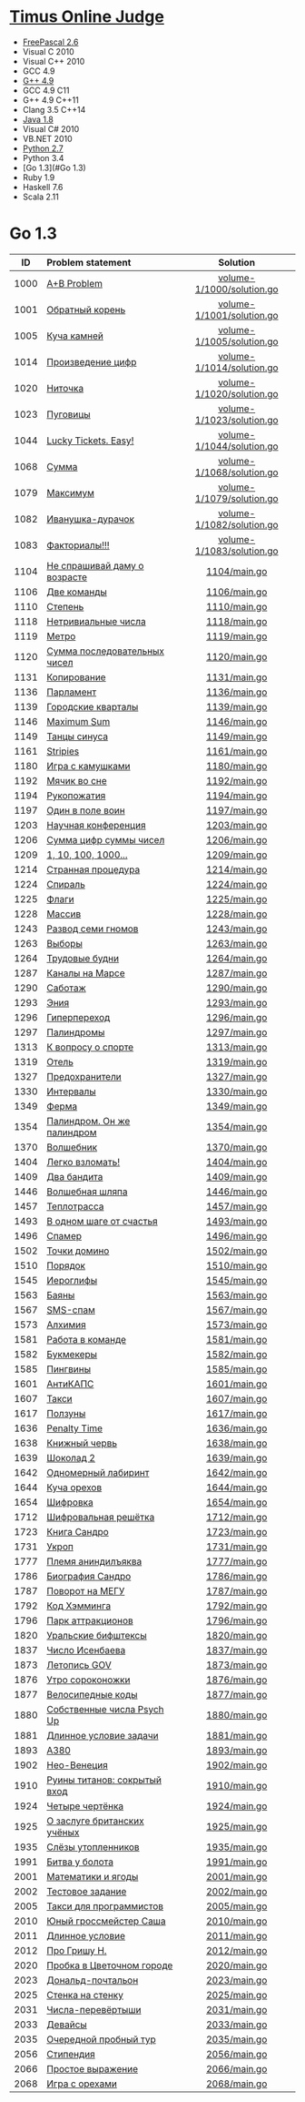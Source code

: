 # [Timus Online Judge](http://acm.timus.ru/)

- [FreePascal 2.6](pascal.md)
- Visual C 2010
- Visual C++ 2010
- GCC 4.9
- [G++ 4.9](c++.md)
- GCC 4.9 C11
- G++ 4.9 C++11
- Clang 3.5 C++14
- [Java 1.8](java.md)
- Visual C# 2010
- VB.NET 2010
- [Python 2.7](python.md)
- Python 3.4
- [Go 1.3](#Go 1.3)
- Ruby 1.9
- Haskell 7.6
- Scala 2.11


# Go 1.3

| ID   | Problem statement                                                                      | Solution                                               |
|:----:|:---------------------------------------------------------------------------------------|:------------------------------------------------------:|
| 1000 | [A+B Problem](http://acm.timus.ru/problem.aspx?space=1&num=1000)                       | [volume-1/1000/solution.go](volume-1/1000/solution.go) |
| 1001 | [Обратный корень](http://acm.timus.ru/problem.aspx?space=1&num=1001)                   | [volume-1/1001/solution.go](volume-1/1001/solution.go) |
| 1005 | [Куча камней](http://acm.timus.ru/problem.aspx?space=1&num=1005)                       | [volume-1/1005/solution.go](volume-1/1005/solution.go) |
| 1014 | [Произведение цифр](http://acm.timus.ru/problem.aspx?space=1&num=1014)                 | [volume-1/1014/solution.go](volume-1/1014/solution.go) |
| 1020 | [Ниточка](http://acm.timus.ru/problem.aspx?space=1&num=1020)                           | [volume-1/1020/solution.go](volume-1/1020/solution.go) |
| 1023 | [Пуговицы](http://acm.timus.ru/problem.aspx?space=1&num=1023)                          | [volume-1/1023/solution.go](volume-1/1023/solution.go) |
| 1044 | [Lucky Tickets. Easy!](http://acm.timus.ru/problem.aspx?space=1&num=1044)              | [volume-1/1044/solution.go](volume-1/1044/solution.go) |
| 1068 | [Сумма](http://acm.timus.ru/problem.aspx?space=1&num=1068)                             | [volume-1/1068/solution.go](volume-1/1068/solution.go) |
| 1079 | [Максимум](http://acm.timus.ru/problem.aspx?space=1&num=1079)                          | [volume-1/1079/solution.go](volume-1/1079/solution.go) |
| 1082 | [Иванушка-дурачок](http://acm.timus.ru/problem.aspx?space=1&num=1082)                  | [volume-1/1082/solution.go](volume-1/1082/solution.go) |
| 1083 | [Факториалы!!!](http://acm.timus.ru/problem.aspx?space=1&num=1083)                     | [volume-1/1083/solution.go](volume-1/1083/solution.go) |
| 1104 | [Не спрашивай даму о возрасте](http://acm.timus.ru/problem.aspx?space=1&num=1104)      | [1104/main.go](1104/main.go) |
| 1106 | [Две команды](http://acm.timus.ru/problem.aspx?space=1&num=1106)                       | [1106/main.go](1106/main.go) |
| 1110 | [Степень](http://acm.timus.ru/problem.aspx?space=1&num=1110)                           | [1110/main.go](1110/main.go) |
| 1118 | [Нетривиальные числа](http://acm.timus.ru/problem.aspx?space=1&num=1118)               | [1118/main.go](1118/main.go) |
| 1119 | [Метро](http://acm.timus.ru/problem.aspx?space=1&num=1119)                             | [1119/main.go](1119/main.go) |
| 1120 | [Сумма последовательных чисел](http://acm.timus.ru/problem.aspx?space=1&num=1120)      | [1120/main.go](1120/main.go) |
| 1131 | [Копирование](http://acm.timus.ru/problem.aspx?space=1&num=1131)                       | [1131/main.go](1131/main.go) |
| 1136 | [Парламент](http://acm.timus.ru/problem.aspx?space=1&num=1136)                         | [1136/main.go](1136/main.go) |
| 1139 | [Городские кварталы](http://acm.timus.ru/problem.aspx?space=1&num=1139)                | [1139/main.go](1139/main.go) |
| 1146 | [Maximum Sum](http://acm.timus.ru/problem.aspx?space=1&num=1146)                       | [1146/main.go](1146/main.go) |
| 1149 | [Танцы синуса](http://acm.timus.ru/problem.aspx?space=1&num=1149)                      | [1149/main.go](1149/main.go) |
| 1161 | [Stripies](http://acm.timus.ru/problem.aspx?space=1&num=1161)                          | [1161/main.go](1161/main.go) |
| 1180 | [Игра с камушками](http://acm.timus.ru/problem.aspx?space=1&num=1180)                  | [1180/main.go](1180/main.go) |
| 1192 | [Мячик во сне](http://acm.timus.ru/problem.aspx?space=1&num=1192)                      | [1192/main.go](1192/main.go) |
| 1194 | [Рукопожатия](http://acm.timus.ru/problem.aspx?space=1&num=1194)                       | [1194/main.go](1194/main.go) |
| 1197 | [Один в поле воин](http://acm.timus.ru/problem.aspx?space=1&num=1197)                  | [1197/main.go](1197/main.go) |
| 1203 | [Научная конференция](http://acm.timus.ru/problem.aspx?space=1&num=1203)               | [1203/main.go](1203/main.go) |
| 1206 | [Сумма цифр суммы чисел](http://acm.timus.ru/problem.aspx?space=1&num=1206)            | [1206/main.go](1206/main.go) |
| 1209 | [1, 10, 100, 1000...](http://acm.timus.ru/problem.aspx?space=1&num=1209)               | [1209/main.go](1209/main.go) |
| 1214 | [Странная процедура](http://acm.timus.ru/problem.aspx?space=1&num=1214)                | [1214/main.go](1214/main.go) |
| 1224 | [Спираль](http://acm.timus.ru/problem.aspx?space=1&num=1224)                           | [1224/main.go](1224/main.go) |
| 1225 | [Флаги](http://acm.timus.ru/problem.aspx?space=1&num=1225)                             | [1225/main.go](1225/main.go) |
| 1228 | [Массив](http://acm.timus.ru/problem.aspx?space=1&num=1228)                            | [1228/main.go](1228/main.go) |
| 1243 | [Развод семи гномов](http://acm.timus.ru/problem.aspx?space=1&num=1243)                | [1243/main.go](1243/main.go) |
| 1263 | [Выборы](http://acm.timus.ru/problem.aspx?space=1&num=1263)                            | [1263/main.go](1263/main.go) |
| 1264 | [Трудовые будни](http://acm.timus.ru/problem.aspx?space=1&num=1264)                    | [1264/main.go](1264/main.go) |
| 1287 | [Каналы на Марсе](http://acm.timus.ru/problem.aspx?space=1&num=1287)                   | [1287/main.go](1287/main.go) |
| 1290 | [Саботаж](http://acm.timus.ru/problem.aspx?space=1&num=1290)                           | [1290/main.go](1290/main.go) |
| 1293 | [Эния](http://acm.timus.ru/problem.aspx?space=1&num=1293)                              | [1293/main.go](1293/main.go) |
| 1296 | [Гиперпереход](http://acm.timus.ru/problem.aspx?space=1&num=1296)                      | [1296/main.go](1296/main.go) |
| 1297 | [Палиндромы](http://acm.timus.ru/problem.aspx?space=1&num=1297)                        | [1297/main.go](1297/main.go) |
| 1313 | [К вопросу о спорте](http://acm.timus.ru/problem.aspx?space=1&num=1313)                | [1313/main.go](1313/main.go) |
| 1319 | [Отель](http://acm.timus.ru/problem.aspx?space=1&num=1319)                             | [1319/main.go](1319/main.go) |
| 1327 | [Предохранители](http://acm.timus.ru/problem.aspx?space=1&num=1327)                    | [1327/main.go](1327/main.go) |
| 1330 | [Интервалы](http://acm.timus.ru/problem.aspx?space=1&num=1330)                         | [1330/main.go](1330/main.go) |
| 1349 | [Ферма](http://acm.timus.ru/problem.aspx?space=1&num=1349)                             | [1349/main.go](1349/main.go) |
| 1354 | [Палиндром. Он же палиндром](http://acm.timus.ru/problem.aspx?space=1&num=1354)        | [1354/main.go](1354/main.go) |
| 1370 | [Волшебник](http://acm.timus.ru/problem.aspx?space=1&num=1370)                         | [1370/main.go](1370/main.go) |
| 1404 | [Легко взломать!](http://acm.timus.ru/problem.aspx?space=1&num=1404)                   | [1404/main.go](1404/main.go) |
| 1409 | [Два бандита](http://acm.timus.ru/problem.aspx?space=1&num=1409)                       | [1409/main.go](1409/main.go) |
| 1446 | [Волшебная шляпа](http://acm.timus.ru/problem.aspx?space=1&num=1446)                   | [1446/main.go](1446/main.go) |
| 1457 | [Теплотрасса](http://acm.timus.ru/problem.aspx?space=1&num=1457)                       | [1457/main.go](1457/main.go) |
| 1493 | [В одном шаге от счастья](http://acm.timus.ru/problem.aspx?space=1&num=1493)           | [1493/main.go](1493/main.go) |
| 1496 | [Спамер](http://acm.timus.ru/problem.aspx?space=1&num=1496)                            | [1496/main.go](1496/main.go) |
| 1502 | [Точки домино](http://acm.timus.ru/problem.aspx?space=1&num=1502)                      | [1502/main.go](1502/main.go) |
| 1510 | [Порядок](http://acm.timus.ru/problem.aspx?space=1&num=1510)                           | [1510/main.go](1510/main.go) |
| 1545 | [Иероглифы](http://acm.timus.ru/problem.aspx?space=1&num=1545)                         | [1545/main.go](1545/main.go) |
| 1563 | [Баяны](http://acm.timus.ru/problem.aspx?space=1&num=1563)                             | [1563/main.go](1563/main.go) |
| 1567 | [SMS-спам](http://acm.timus.ru/problem.aspx?space=1&num=1567)                          | [1567/main.go](1567/main.go) |
| 1573 | [Алхимия](http://acm.timus.ru/problem.aspx?space=1&num=1573)                           | [1573/main.go](1573/main.go) |
| 1581 | [Работа в команде](http://acm.timus.ru/problem.aspx?space=1&num=1581)                  | [1581/main.go](1581/main.go) |
| 1582 | [Букмекеры](http://acm.timus.ru/problem.aspx?space=1&num=1582)                         | [1582/main.go](1582/main.go) |
| 1585 | [Пингвины](http://acm.timus.ru/problem.aspx?space=1&num=1585)                          | [1585/main.go](1585/main.go) |
| 1601 | [АнтиКАПС](http://acm.timus.ru/problem.aspx?space=1&num=1601)                          | [1601/main.go](1601/main.go) |
| 1607 | [Такси](http://acm.timus.ru/problem.aspx?space=1&num=1607)                             | [1607/main.go](1607/main.go) |
| 1617 | [Ползуны](http://acm.timus.ru/problem.aspx?space=1&num=1617)                           | [1617/main.go](1617/main.go) |
| 1636 | [Penalty Time](http://acm.timus.ru/problem.aspx?space=1&num=1636)                      | [1636/main.go](1636/main.go) |
| 1638 | [Книжный червь](http://acm.timus.ru/problem.aspx?space=1&num=1638)                     | [1638/main.go](1638/main.go) |
| 1639 | [Шоколад 2](http://acm.timus.ru/problem.aspx?space=1&num=1639)                         | [1639/main.go](1639/main.go) |
| 1642 | [Одномерный лабиринт](http://acm.timus.ru/problem.aspx?space=1&num=1642)               | [1642/main.go](1642/main.go) |
| 1644 | [Куча орехов](http://acm.timus.ru/problem.aspx?space=1&num=1644)                       | [1644/main.go](1644/main.go) |
| 1654 | [Шифровка](http://acm.timus.ru/problem.aspx?space=1&num=1654)                          | [1654/main.go](1654/main.go) |
| 1712 | [Шифровальная решётка](http://acm.timus.ru/problem.aspx?space=1&num=1712)              | [1712/main.go](1712/main.go) |
| 1723 | [Книга Сандро](http://acm.timus.ru/problem.aspx?space=1&num=1723)                      | [1723/main.go](1723/main.go) |
| 1731 | [Укроп](http://acm.timus.ru/problem.aspx?space=1&num=1731)                             | [1731/main.go](1731/main.go) |
| 1777 | [Племя аниндилъяква](http://acm.timus.ru/problem.aspx?space=1&num=1777)                | [1777/main.go](1777/main.go) |
| 1786 | [Биография Сандро](http://acm.timus.ru/problem.aspx?space=1&num=1786)                  | [1786/main.go](1786/main.go) |
| 1787 | [Поворот на МЕГУ](http://acm.timus.ru/problem.aspx?space=1&num=1787)                   | [1787/main.go](1787/main.go) |
| 1792 | [Код Хэмминга](http://acm.timus.ru/problem.aspx?space=1&num=1792)                      | [1792/main.go](1792/main.go) |
| 1796 | [Парк аттракционов](http://acm.timus.ru/problem.aspx?space=1&num=1796)                 | [1796/main.go](1796/main.go) |
| 1820 | [Уральские бифштексы](http://acm.timus.ru/problem.aspx?space=1&num=1820)               | [1820/main.go](1820/main.go) |
| 1837 | [Число Исенбаева](http://acm.timus.ru/problem.aspx?space=1&num=1837)                   | [1837/main.go](1837/main.go) |
| 1873 | [Летопись GOV](http://acm.timus.ru/problem.aspx?space=1&num=1873)                      | [1873/main.go](1873/main.go) |
| 1876 | [Утро сороконожки](http://acm.timus.ru/problem.aspx?space=1&num=1876)                  | [1876/main.go](1876/main.go) |
| 1877 | [Велосипедные коды](http://acm.timus.ru/problem.aspx?space=1&num=1877)                 | [1877/main.go](1877/main.go) |
| 1880 | [Собственные числа Psych Up](http://acm.timus.ru/problem.aspx?space=1&num=1880)        | [1880/main.go](1880/main.go) |
| 1881 | [Длинное условие задачи](http://acm.timus.ru/problem.aspx?space=1&num=1881)            | [1881/main.go](1881/main.go) |
| 1893 | [A380](http://acm.timus.ru/problem.aspx?space=1&num=1893)                              | [1893/main.go](1893/main.go) |
| 1902 | [Нео-Венеция](http://acm.timus.ru/problem.aspx?space=1&num=1902)                       | [1902/main.go](1902/main.go) |
| 1910 | [Руины титанов: сокрытый вход](http://acm.timus.ru/problem.aspx?space=1&num=1910)      | [1910/main.go](1910/main.go) |
| 1924 | [Четыре чертёнка](http://acm.timus.ru/problem.aspx?space=1&num=1924)                   | [1924/main.go](1924/main.go) |
| 1925 | [О заслуге британских учёных](http://acm.timus.ru/problem.aspx?space=1&num=1925)       | [1925/main.go](1925/main.go) |
| 1935 | [Слёзы утопленников](http://acm.timus.ru/problem.aspx?space=1&num=1935)                | [1935/main.go](1935/main.go) |
| 1991 | [Битва у болота](http://acm.timus.ru/problem.aspx?space=1&num=1991)                    | [1991/main.go](1991/main.go) |
| 2001 | [Математики и ягоды](http://acm.timus.ru/problem.aspx?space=1&num=2001)                | [2001/main.go](2001/main.go) |
| 2002 | [Тестовое задание](http://acm.timus.ru/problem.aspx?space=1&num=2002)                  | [2002/main.go](2002/main.go) |
| 2005 | [Такси для программистов](http://acm.timus.ru/problem.aspx?space=1&num=2005)           | [2005/main.go](2005/main.go) |
| 2010 | [Юный гроссмейстер Саша](http://acm.timus.ru/problem.aspx?space=1&num=2010)            | [2010/main.go](2010/main.go) |
| 2011 | [Длинное условие](http://acm.timus.ru/problem.aspx?space=1&num=2011)                   | [2011/main.go](2011/main.go) |
| 2012 | [Про Гришу Н.](http://acm.timus.ru/problem.aspx?space=1&num=2012)                      | [2012/main.go](2012/main.go) |
| 2020 | [Пробка в Цветочном городе](http://acm.timus.ru/problem.aspx?space=1&num=2020)         | [2020/main.go](2020/main.go) |
| 2023 | [Дональд-почтальон](http://acm.timus.ru/problem.aspx?space=1&num=2023)                 | [2023/main.go](2023/main.go) |
| 2025 | [Стенка на стенку](http://acm.timus.ru/problem.aspx?space=1&num=2025)                  | [2025/main.go](2025/main.go) |
| 2031 | [Числа-перевёртыши](http://acm.timus.ru/problem.aspx?space=1&num=2031)                 | [2031/main.go](2031/main.go) |
| 2033 | [Девайсы](http://acm.timus.ru/problem.aspx?space=1&num=2033)                           | [2033/main.go](2033/main.go) |
| 2035 | [Очередной пробный тур](http://acm.timus.ru/problem.aspx?space=1&num=2035)             | [2035/main.go](2035/main.go) |
| 2056 | [Стипендия](http://acm.timus.ru/problem.aspx?space=1&num=2056)                         | [2056/main.go](2056/main.go) |
| 2066 | [Простое выражение](http://acm.timus.ru/problem.aspx?space=1&num=2066)                 | [2066/main.go](2066/main.go) |
| 2068 | [Игра с орехами](http://acm.timus.ru/problem.aspx?space=1&num=2068)                    | [2068/main.go](2068/main.go) |
